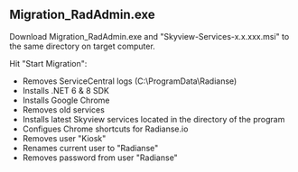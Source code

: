 ## Migration_RadAdmin.exe  

Download Migration_RadAdmin.exe and "Skyview-Services-x.x.xxx.msi" to the same directory on target computer.  
  
Hit "Start Migration":

- Removes ServiceCentral logs (C:\ProgramData\Radianse)
- Installs .NET 6 & 8 SDK  
- Installs Google Chrome  
- Removes old services  
- Installs latest Skyview services located in the directory of the program  
- Configues Chrome shortcuts for Radianse.io 
- Removes user "Kiosk"  
- Renames current user to "Radianse"  
- Removes password from user "Radianse"  
